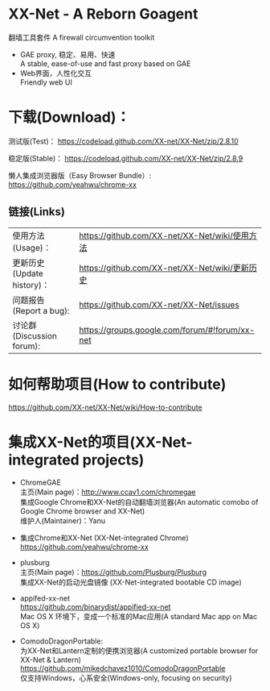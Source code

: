 

XX-Net - A Reborn Goagent
========
翻墙工具套件 A firewall circumvention toolkit
* GAE proxy, 稳定、易用、快速  
  A stable, ease-of-use and fast proxy based on GAE  
* Web界面，人性化交互  
  Friendly web UI  


下载(Download)：
==========
测试版(Test)：
https://codeload.github.com/XX-net/XX-Net/zip/2.8.10

稳定版(Stable)：
https://codeload.github.com/XX-net/XX-Net/zip/2.8.9

懒人集成浏览器版（Easy Browser Bundle）:
https://github.com/yeahwu/chrome-xx



## 链接(Links)
|   |   |
| --------   | :----  |
|使用方法(Usage)：|https://github.com/XX-net/XX-Net/wiki/使用方法|
|更新历史(Update history)：|https://github.com/XX-net/XX-Net/wiki/更新历史|
|问题报告(Report a bug):  |https://github.com/XX-net/XX-Net/issues|
|讨论群(Discussion forum):  |https://groups.google.com/forum/#!forum/xx-net|


如何帮助项目(How to contribute)
==========
https://github.com/XX-net/XX-Net/wiki/How-to-contribute


集成XX-Net的项目(XX-Net-integrated projects)
===============
* ChromeGAE  
  主页(Main page)：http://www.ccav1.com/chromegae  
  集成Google Chrome和XX-Net的自动翻墙浏览器(An automatic comobo of Google Chrome browser and XX-Net)  
  维护人(Maintainer)：Yanu  

* 集成Chrome和XX-Net (XX-Net-integrated Chrome)  
  https://github.com/yeahwu/chrome-xx  

* plusburg  
  主页(Main page)：https://github.com/Plusburg/Plusburg  
  集成XX-Net的启动光盘镜像 (XX-Net-integrated bootable CD image) 

* appifed-xx-net  
  https://github.com/binarydist/appified-xx-net  
  Mac OS X 环境下，变成一个标准的Mac应用(A standard Mac app on Mac OS X)  
  
* ComodoDragonPortable:   
  为XX-Net和Lantern定制的便携浏览器(A customized portable browser for XX-Net & Lantern) 
  https://github.com/mikedchavez1010/ComodoDragonPortable  
  仅支持Windows，心系安全(Windows-only, focusing on security)
